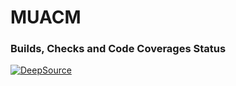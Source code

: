 # MUACM

### Builds, Checks and Code Coverages Status

[![DeepSource](https://deepsource.io/gh/muacm/muacm_website.svg/?label=active+issues&show_trend=true)](https://deepsource.io/gh/muacm/muacm_website/?ref=repository-badge)
